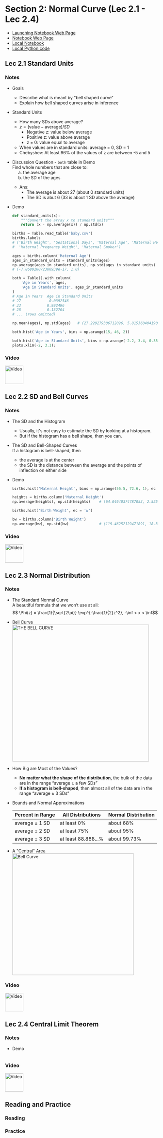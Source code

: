 # Section 2: Normal Curve (Lec 2.1 - Lec 2.4)

+ [Launching Notebook Web Page](https://courses.edx.org/courses/course-v1:BerkeleyX+Data8.3x+2T2018/courseware/7bba8d29a20946e5be64e508fd3481b2/f9a06e52a1c448049e646a8101021f26/1?activate_block_id=block-v1%3ABerkeleyX%2BData8.3x%2B2T2018%2Btype%40vertical%2Bblock%406f23e54059604575bf51e75383dfe293)
+ [Notebook Web Page](https://hub.data8x.berkeley.edu/user/37b80bfacc52ea5dfdad124579807188/notebooks/materials-x18/lec/x18/3/lec2.ipynb#)
+ [Local Notebook](./notebook/lec2.ipynb)
+ [Local Python code](./notebook/lec2.py)

## Lec 2.1 Standard Units

### Notes

+ Goals
    + Describe what is meant by "bell shaped curve"
    + Explain how bell shaped curves arise in inference

+ Standard Units
    + How many SDs above average?
    + $z = (\text{value} - \text{average})/SD$
        + Negative z: value below average
        + Positive z: value above average
        + z = 0: value equal to average
    + When values are in standard units: average = 0, SD = 1
    + Chebyshev: At least 96% of the values of z are between -5 and 5

+ Discussion Question - `both` table in Demo <br/>
    Find whole numbers that are close to: <br/> &nbsp;&nbsp;&nbsp;&nbsp;
    a.  the average age <br/> &nbsp;&nbsp;&nbsp;&nbsp;
    b.  the SD of the ages

    + Ans: 
      + The average is about 27 (about 0 standard units)
      + The SD is abut 6 (33 is about 1 SD above the average)


+ Demo
    ```python
    def standard_units(x):
        """Convert the array x to standard units"""
        return (x - np.average(x)) / np.std(x)

    births = Table.read_table('baby.csv')
    births.labels
    # ('Birth Weight', 'Gestational Days', 'Maternal Age', 'Maternal Height',
    #  'Maternal Pregnancy Weight', 'Maternal Smoker')

    ages = births.column('Maternal Age')
    ages_in_standard_units = standard_units(ages)
    np.average(ages_in_standard_units), np.std(ages_in_standard_units)
    # (-7.868020072300939e-17, 1.0)

    both = Table().with_column(
        'Age in Years', ages,
        'Age in Standard Units', ages_in_standard_units
    )
    # Age in Years	Age in Standard Units
    # 27            -0.0392546
    # 33            0.992496
    # 28            0.132704
    # ... (rows omitted)

    np.mean(ages), np.std(ages)   # (27.228279386712096, 5.815360404190897)

    both.hist('Age in Years', bins = np.arange(15, 46, 2))

    both.hist('Age in Standard Units', bins = np.arange(-2.2, 3.4, 0.35))
    plots.xlim(-2, 3.1);
    ```

### Video

<a href="https://edx-video.net/BERD83FD2018-V000700_DTH.mp4" alt="Lec 2.1 Standard Units" target="_blank">
  <img src="http://files.softicons.com/download/system-icons/windows-8-metro-invert-icons-by-dakirby309/png/64x64/Folders%20&%20OS/My%20Videos.png" alt="Video" width="60px"> 
</a>

## Lec 2.2 SD and Bell Curves

### Notes

+ The SD and the Histogram
    + Usually, it's not easy to estimate the SD by looking at a histogram.
    + But if the histogram has a bell shape, then you can.

+ The SD and Bell-Shaped Curves <br/>
    If a histogram is bell-shaped, then
    + the average is at the center
    + the SD is the distance between the average and the points of inflection on either side

+ Demo
    ```python
    births.hist('Maternal Height', bins = np.arange(56.5, 72.6, 1), ec = 'w')

    heights = births.column('Maternal Height')
    np.average(heights), np.std(heights)    # (64.04940374787053, 2.5250254409674375)

    births.hist('Birth Weight', ec = 'w')

    bw = births.column('Birth Weight')
    np.average(bw), np.std(bw)              # (119.46252129471891, 18.32086370220278)
    ```

### Video

<a href="https://edx-video.net/BERD83FD2018-V000600_DTH.mp4" alt="Lec 2.2 SD and Bell Curves" target="_blank">
  <img src="http://files.softicons.com/download/system-icons/windows-8-metro-invert-icons-by-dakirby309/png/64x64/Folders%20&%20OS/My%20Videos.png" alt="Video" width="60px"> 
</a>

## Lec 2.3 Normal Distribution

### Notes


+ The Standard Normal Curve <br/>
    A beautiful formula that we won’t use at all:
    $$ \Phi(z) = \frac{1}{\sqrt{2\pi}} \exp^{-\frac{1}{2}z^2}, -\inf < x < \inf$$

+ Bell Curve
    <a href="http://enginclub.com/cap-and-bell-curve/">
        <br/><img src="https://static1.squarespace.com/static/56b6f4247c65e4255b1b99cd/t/56c56a23859fd08f987297ce/1455778344901/?format=1000w" alt="THE BELL CURVE" width="450">
    </a>

+ How Big are Most of the Values?
    + __No matter what the shape of the distribution__, the bulk of the data are in the range “average ± a few SDs”
    + __If a histogram is bell-shaped__, then almost all of the data are in the range “average ± 3 SDs”

+ Bounds and Normal Approximations

    | Percent in Range | All Distributions | Normal Distribution |
    |------------------|-------------------|---------------------|
    | average ± 1 SD | at least 0% | about 68% |
    | average ± 2 SD | at least 75% | about 95% |
    | average ± 3 SD | at least 88.888...% | about 99.73% |

+ A "Central" Area
    <a href="http://onlyinnewmexico.blogspot.com/2016/06/bell-curve.html">
        <br/><img src="https://2.bp.blogspot.com/-18UoKVTOJSc/V2G3OaDjjFI/AAAAAAAAKd0/aRarcgwHY4klLu3k0xhU3eL6giWDi_RQACLcB/s400/bell_curve.gif" alt="Bell Curve" width="400">
    </a>


### Video

<a href="https://edx-video.net/BERD83FD2018-V000500_DTH.mp4" alt="Lec 2.3 Normal Distribution" target="_blank">
  <img src="http://files.softicons.com/download/system-icons/windows-8-metro-invert-icons-by-dakirby309/png/64x64/Folders%20&%20OS/My%20Videos.png" alt="Video" width="60px"> 
</a>

## Lec 2.4 Central Limit Theorem

### Notes


+ Demo
    ```python

    ```

### Video


<a href="https://edx-video.net/BERD83FD2018-V000800_DTH.mp4" alt="Lec 2.4 Central Limit Theorem" target="_blank">
  <img src="http://files.softicons.com/download/system-icons/windows-8-metro-invert-icons-by-dakirby309/png/64x64/Folders%20&%20OS/My%20Videos.png" alt="Video" width="60px"> 
</a>

## Reading and Practice

### Reading


### Practice


